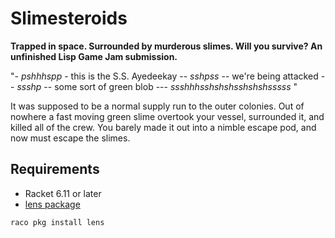 
# Slimesteroids

**Trapped in space.  Surrounded by murderous slimes.  Will you survive?
An unfinished Lisp Game Jam submission.**

"- *pshhhspp* - this is the S.S. Ayedeekay -- *sshpss* -- we're being
attacked -- *ssshp* -- some sort of green blob --- *ssshhhsshshshsshshshsssss* "

It was supposed to be a normal supply run to the outer colonies.  Out of
nowhere a fast moving green slime overtook your vessel, surrounded it,
and killed all of the crew.  You barely made it out into a nimble escape
pod, and now must escape the slimes.

## Requirements

* Racket 6.11 or later
* [lens package](https://github.com/jackfirth/lens)

```shell
raco pkg install lens
```
